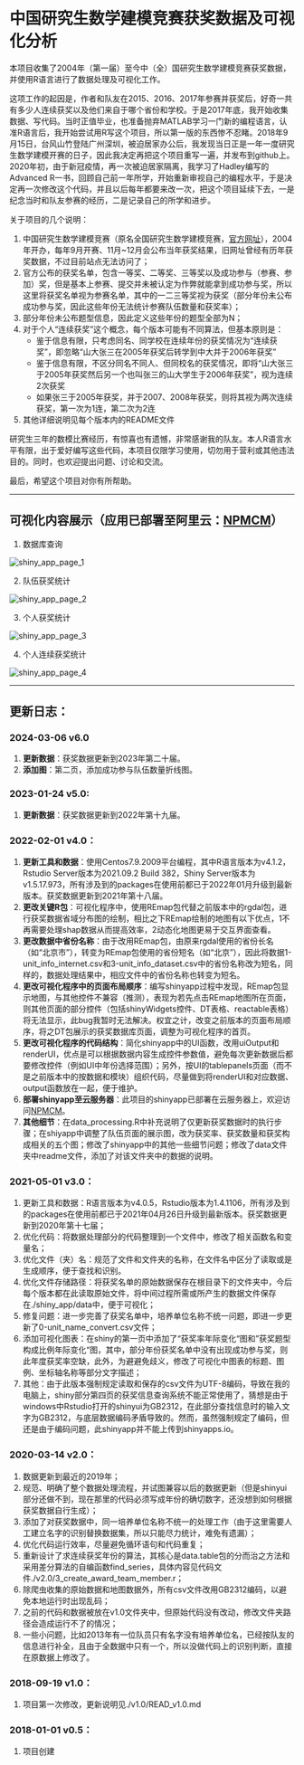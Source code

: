 # 中国研究生数学建模竞赛获奖数据及可视化分析

本项目收集了2004年（第一届）至今中（全）国研究生数学建模竞赛获奖数据，并使用R语言进行了数据处理及可视化工作。

这项工作的起因是，作者和队友在2015、2016、2017年参赛并获奖后，好奇一共有多少人连续获奖以及他们来自于哪个省份和学校。于是2017年底，我开始收集数据、写代码。当时正值毕业，也准备抛弃MATLAB学习一门新的编程语言，认准R语言后，我开始尝试用R写这个项目，所以第一版的东西惨不忍睹。2018年9月15日，台风山竹登陆广州深圳，被迫居家办公后，我发现当日正是一年一度研究生数学建模开赛的日子，因此我决定再把这个项目重写一遍，并发布到github上。2020年初，由于新冠疫情，再一次被迫居家隔离，我学习了Hadley编写的Advanced R一书，回顾自己前一年所学，开始重新审视自己的编程水平，于是决定再一次修改这个代码，并且以后每年都要来改一次，把这个项目延续下去，一是纪念当时和队友参赛的经历，二是记录自己的所学和进步。

关于项目的几个说明：

1. 中国研究生数学建模竞赛（原名全国研究生数学建模竞赛，<a href="https://cpipc.acge.org.cn/cw/hp/4" target="_blank">官方网址</a>），2004年开办，每年9月开赛、11月~12月会公布当年获奖结果，旧网址曾经有历年获奖数据，不过目前站点无法访问了；
2. 官方公布的获奖名单，包含一等奖、二等奖、三等奖以及成功参与（参赛、参加）奖，但是基本上参赛、提交并未被认定为作弊就能拿到成功参与奖，所以这里将获奖名单视为参赛名单，其中的一二三等奖视为获奖（部分年份未公布成功参与奖，因此这些年份无法统计参赛队伍数量和获奖率）；
3. 部分年份未公布题型信息，因此定义这些年份的题型全部为N；
4. 对于个人“连续获奖”这个概念，每个版本可能有不同算法，但基本原则是：
   - 鉴于信息有限，只考虑同名、同学校在连续年份的获奖情况为“连续获奖”，即忽略“山大张三在2005年获奖后转学到中大并于2006年获奖”
   - 鉴于信息有限，不区分同名不同人、但同校名的获奖情况，即将“山大张三于2005年获奖然后另一个也叫张三的山大学生于2006年获奖”，视为连续2次获奖 
   - 如果张三于2005年获奖，并于2007、2008年获奖，则将其视为两次连续获奖，第一次为1连，第二次为2连
5. 其他详细说明见每个版本内的README文件

研究生三年的数模比赛经历，有惊喜也有遗憾，非常感谢我的队友。本人R语言水平有限，出于爱好编写这些代码，本项目仅限学习使用，切勿用于营利或其他违法目的。同时，也欢迎提出问题、讨论和交流。

最后，希望这个项目对你有所帮助。

---

## 可视化内容展示（应用已部署至阿里云：<a href="http://lcpmgh.com/NPMCM" target="_blank">NPMCM</a>）

1. 数据库查询

![shiny_app_page_1](https://raw.githubusercontent.com/lcpmgh/NPMCM/master/v6.0/shiny_preview/shiny_app_page_1.png)

2. 队伍获奖统计

![shiny_app_page_2](https://raw.githubusercontent.com/lcpmgh/NPMCM/master/v6.0/shiny_preview/shiny_app_page_2.png)

3. 个人获奖统计

![shiny_app_page_3](https://raw.githubusercontent.com/lcpmgh/NPMCM/master/v6.0/shiny_preview/shiny_app_page_3.png)

4. 个人连续获奖统计

![shiny_app_page_4](https://raw.githubusercontent.com/lcpmgh/NPMCM/master/v6.0/shiny_preview/shiny_app_page_4.png)

---

## 更新日志：

### 2024-03-06 v6.0
1. **更新数据**：获奖数据更新到2023年第二十届。
2. **添加图**：第二页，添加成功参与队伍数量折线图。

### 2023-01-24 v5.0:

1. **更新数据**：获奖数据更新到2022年第十九届。

### 2022-02-01 v4.0：

1. **更新工具和数据**：使用Centos7.9.2009平台编程，其中R语言版本为v4.1.2，Rstudio Server版本为2021.09.2 Build 382，Shiny Server版本为v1.5.17.973，所有涉及到的packages在使用前都已于2022年01月升级到最新版本。获奖数据更新到2021年第十八届。
2. **更改关键R包**：可视化程序中，使用REmap包代替之前版本中的rgdal包，进行获奖数据省域分布图的绘制，相比之下REmap绘制的地图有以下优点，1不再需要处理shap数据从而提高效率，2动态化地图更易于交互界面查看。
3. **更改数据中省份名称**：由于改用REmap包，由原来rgdal使用的省份长名（如“北京市”），转变为REmap包使用的省份短名（如“北京”），因此将数据1-unit_info_internet.csv和3-unit_info_dataset.csv中的省份名称改为短名，同样的，数据处理结果中，相应文件中的省份名称也转变为短名。
4. **更改可视化程序中的页面布局顺序**：编写shinyapp过程中发现，REmap包显示地图，与其他控件不兼容（推测），表现为若先点击REmap地图所在页面，则其他页面的部分控件（包括shinyWidgets控件、DT表格、reactable表格）将无法显示，此bug我暂时无法解决。权宜之计，改变之前版本的页面布局顺序，将之DT包展示的获奖数据库页面，调整为可视化程序的首页。
5. **更改可视化程序的代码结构**：简化shinyapp中的UI函数，改用uiOutput和renderUI，优点是可以根据数据内容生成控件参数值，避免每次更新数据后都要修改控件（例如UI中年份选择范围）；另外，按UI的tablepanels页面（而不是之前版本中的按数据和模块）组织代码，尽量做到将renderUI和对应数据、output函数放在一起，便于维护。
6. **部署shinyapp至云服务器**：此项目的shinyapp已部署在云服务器上，欢迎访问[NPMCM](http://lcpmgh.com/NPMCM)。
7. **其他细节**：在data_processing.R中补充说明了仅更新获奖数据时的执行步骤；在shiyapp中调整了队伍页面的展示图，改为获奖率、获奖数量和获奖构成相关的五个图；修改了shinyapp中的其他一些细节问题；修改了data文件夹中readme文件，添加了对该文件夹中的数据的说明。

### 2021-05-01 v3.0：

1. 更新工具和数据：R语言版本为v4.0.5，Rstudio版本为1.4.1106，所有涉及到的packages在使用前都已于2021年04月26日升级到最新版本。获奖数据更新到2020年第十七届；
2. 优化代码：将数据处理部分的代码整理到一个文件中，修改了相关函数名和变量名；
3. 优化文件（夹）名：规范了文件和文件夹的名称，在文件名中区分了读取或是生成顺序，便于查找和识别。
4. 优化文件存储路径：将获奖名单的原始数据保存在根目录下的文件夹中，今后每个版本都在此读取原始文件，将中间过程所需或所产生的数据文件保存在./shiny_app/data中，便于可视化；
5. 修复问题：进一步完善了获奖名单中，培养单位名称不统一问题，即进一步更新了0-unit_name_convert.csv文件；
6. 添加可视化图表：在shiny的第一页中添加了“获奖率年际变化“图和”获奖题型构成比例年际变化“图，其中，部分年份获奖名单中没有出现成功参与奖，则此年度获奖率空缺，此外，为避避免歧义，修改了可视化中图表的标题、图例、坐标轴名称等部分文字描述；
7. 其他：由于此版本强制规定读取和保存的csv文件为UTF-8编码，导致在我的电脑上，shiny部分第四页的获奖信息查询系统不能正常使用了，猜想是由于windows中Rstudio打开的shinyui为GB2312，在此部分查找信息时的输入文字为GB2312，与底层数据编码矛盾导致的。然而，虽然强制规定了编码，但还是由于编码问题，此shinyapp并不能上传到shinyapps.io。

### 2020-03-14 v2.0：

1. 数据更新到最近的2019年；
2. 规范、明确了整个数据处理流程，并试图兼容以后的数据更新（但是shinyui部分还做不到，现在那里的代码必须写成年份的确切数字，还没想到如何根据获奖数据自行生成）；
3. 添加了对获奖数据中，同一培养单位名称不统一的处理工作（由于这里需要人工建立名字的识别替换数据集，所以只能尽力统计，难免有遗漏）；
4. 优化代码运行效率，尽量避免循环语句和代码重复；
5. 重新设计了求连续获奖年份的算法，其核心是data.table包的分而治之方法和采用差分算法的自编函数find_series，具体内容见代码文件./v2.0/3_create_award_team_member.r；
6. 除爬虫收集的原始数据和地图数据外，所有csv文件改用GB2312编码，以避免本地运行时出现乱码；
7. 之前的代码和数据被放在v1.0文件夹中，但原始代码没有改动，修改文件夹路径会造成运行不了的情况；
8. 一些小问题，比如2013年有一位队员只有名字没有培养单位名，已经按队友的信息进行补全，且由于全数据中只有一个，所以没做代码上的识别判断，直接在原数据上修改了。

### 2018-09-19 v1.0：

1. 项目第一次修改，更新说明见./v1.0/READ_v1.0.md

### 2018-01-01 v0.5：

1. 项目创建

